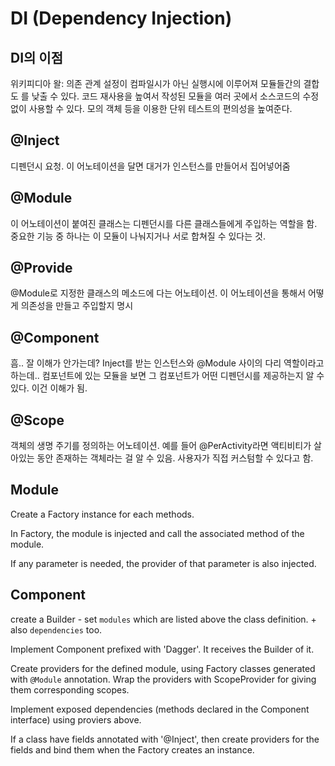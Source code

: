 # DI (Dependency Injection)

## DI의 이점

위키피디아 왈:
의존 관계 설정이 컴파일시가 아닌 실행시에 이루어져 모듈들간의 결합도 를 낮출 수 있다.
코드 재사용을 높여서 작성된 모듈을 여러 곳에서 소스코드의 수정 없이 사용할 수 있다.
모의 객체 등을 이용한 단위 테스트의 편의성을 높여준다.

## @Inject

디펜던시 요청. 이 어노테이션을 달면 대거가 인스턴스를 만들어서 집어넣어줌

## @Module

이 어노테이션이 붙여진 클래스는 디펜던시를 다른 클래스들에게 주입하는 역할을 함.
중요한 기능 중 하나는 이 모듈이 나눠지거나 서로 합쳐질 수 있다는 것.

## @Provide

@Module로 지정한 클래스의 메소드에 다는 어노테이션.
이 어노테이션을 통해서 어떻게 의존성을 만들고 주입할지 명시

## @Component

흠.. 잘 이해가 안가는데?
Inject를 받는 인스턴스와 @Module 사이의 다리 역할이라고 하는데..
컴포넌트에 있는 모듈을 보면 그 컴포넌트가 어떤 디펜던시를 제공하는지 알 수 있다.
이건 이해가 됨.

## @Scope

객체의 생명 주기를 정의하는 어노테이션.
예를 들어 @PerActivity라면 액티비티가 살아있는 동안 존재하는 객체라는 걸 알 수 있음.
사용자가 직접 커스텀할 수 있다고 함.


<!-- Talk from Jake Wharton -->

## Module

Create a Factory instance for each methods.

In Factory, the module is injected and
call the associated method of the module.

If any parameter is needed, the provider of that parameter is also injected.


## Component

create a Builder - set `modules` which are listed above the class definition. + also `dependencies` too.

Implement Component prefixed with 'Dagger'.
It receives the Builder of it.

Create providers for the defined module, using Factory classes generated with `@Module` annotation.
Wrap the providers with ScopeProvider for giving them corresponding scopes.

Implement exposed dependencies (methods declared in the Component interface) using proviers above.

If a class have fields annotated with '@Inject', then create providers for the fields and
bind them when the Factory creates an instance.

